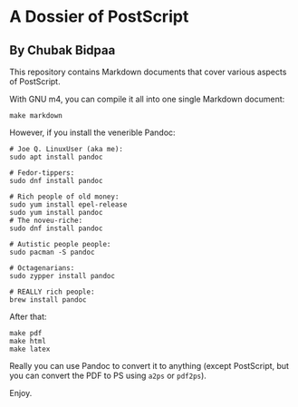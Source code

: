 # A Dossier of PostScript
## By Chubak Bidpaa

This repository contains Markdown documents that cover various aspects of PostScript. 

With GNU m4, you can compile it all into one single Markdown document:

```
make markdown
```

However, if you install the venerible Pandoc:

```
# Joe Q. LinuxUser (aka me): 
sudo apt install pandoc

# Fedor-tippers:
sudo dnf install pandoc

# Rich people of old money: 
sudo yum install epel-release
sudo yum install pandoc 
# The noveu-riche:
sudo dnf install pandoc

# Autistic people people: 
sudo pacman -S pandoc

# Octagenarians:
sudo zypper install pandoc

# REALLY rich people:
brew install pandoc
```

After that:

```
make pdf
make html
make latex
```

Really you can use Pandoc to convert it to anything (except PostScript, but you can convert the PDF to PS using `a2ps` or `pdf2ps`).

Enjoy.

